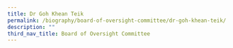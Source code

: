 ```yaml
---
title: Dr Goh Khean Teik
permalink: /biography/board-of-oversight-committee/dr-goh-khean-teik/
description: ""
third_nav_title: Board of Oversight Committee
---
```

